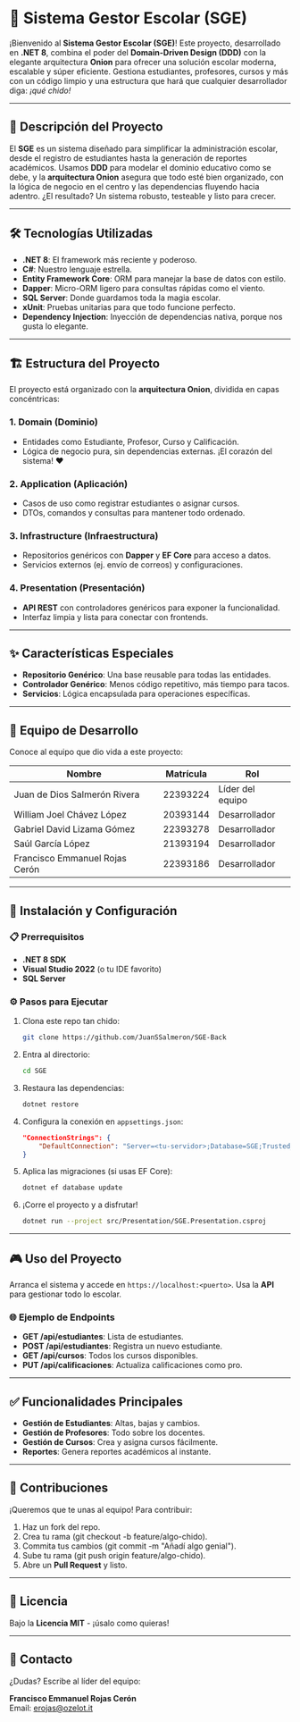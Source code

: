 # 🌟 Sistema Gestor Escolar (SGE)

¡Bienvenido al **Sistema Gestor Escolar (SGE)**! Este proyecto, desarrollado en **.NET 8**, combina el poder del **Domain-Driven Design (DDD)** con la elegante arquitectura **Onion** para ofrecer una solución escolar moderna, escalable y súper eficiente. Gestiona estudiantes, profesores, cursos y más con un código limpio y una estructura que hará que cualquier desarrollador diga: _¡qué chido!_

---

## 📝 Descripción del Proyecto

El **SGE** es un sistema diseñado para simplificar la administración escolar, desde el registro de estudiantes hasta la generación de reportes académicos. Usamos **DDD** para modelar el dominio educativo como se debe, y la **arquitectura Onion** asegura que todo esté bien organizado, con la lógica de negocio en el centro y las dependencias fluyendo hacia adentro. ¿El resultado? Un sistema robusto, testeable y listo para crecer.

---

## 🛠 Tecnologías Utilizadas

- **.NET 8**: El framework más reciente y poderoso.
- **C#**: Nuestro lenguaje estrella.
- **Entity Framework Core**: ORM para manejar la base de datos con estilo.
- **Dapper**: Micro-ORM ligero para consultas rápidas como el viento.
- **SQL Server**: Donde guardamos toda la magia escolar.
- **xUnit**: Pruebas unitarias para que todo funcione perfecto.
- **Dependency Injection**: Inyección de dependencias nativa, porque nos gusta lo elegante.

---

## 🏗 Estructura del Proyecto

El proyecto está organizado con la **arquitectura Onion**, dividida en capas concéntricas:

### 1. **Domain (Dominio)**

- Entidades como Estudiante, Profesor, Curso y Calificación.
- Lógica de negocio pura, sin dependencias externas. ¡El corazón del sistema! ❤️

### 2. **Application (Aplicación)**

- Casos de uso como registrar estudiantes o asignar cursos.
- DTOs, comandos y consultas para mantener todo ordenado.

### 3. **Infrastructure (Infraestructura)**

- Repositorios genéricos con **Dapper** y **EF Core** para acceso a datos.
- Servicios externos (ej. envío de correos) y configuraciones.

### 4. **Presentation (Presentación)**

- **API REST** con controladores genéricos para exponer la funcionalidad.
- Interfaz limpia y lista para conectar con frontends.

---

## ✨ Características Especiales

- **Repositorio Genérico**: Una base reusable para todas las entidades.
- **Controlador Genérico**: Menos código repetitivo, más tiempo para tacos.
- **Servicios**: Lógica encapsulada para operaciones específicas.

---

## 👥 Equipo de Desarrollo

Conoce al equipo que dio vida a este proyecto:

| Nombre                         | Matrícula | Rol              |
| ------------------------------ | --------- | ---------------- |
| Juan de Dios Salmerón Rivera   | 22393224  | Líder del equipo |
| William Joel Chávez López      | 20393144  | Desarrollador    |
| Gabriel David Lizama Gómez     | 22393278  | Desarrollador    |
| Saúl García López              | 21393194  | Desarrollador    |
| Francisco Emmanuel Rojas Cerón | 22393186  | Desarrollador    |

---

## 🚀 Instalación y Configuración

### 📋 Prerrequisitos

- **.NET 8 SDK**
- **Visual Studio 2022** (o tu IDE favorito)
- **SQL Server**

### ⚙ Pasos para Ejecutar

1. Clona este repo tan chido:

   ```bash
   git clone https://github.com/JuanSSalmeron/SGE-Back
   ```

2. Entra al directorio:

   ```bash
   cd SGE
   ```

3. Restaura las dependencias:

   ```bash
   dotnet restore
   ```

4. Configura la conexión en `appsettings.json`:

   ```json
   "ConnectionStrings": {
       "DefaultConnection": "Server=<tu-servidor>;Database=SGE;Trusted_Connection=True;"
   }
   ```

5. Aplica las migraciones (si usas EF Core):

   ```bash
   dotnet ef database update
   ```

6. ¡Corre el proyecto y a disfrutar!
   ```bash
   dotnet run --project src/Presentation/SGE.Presentation.csproj
   ```

---

## 🎮 Uso del Proyecto

Arranca el sistema y accede en `https://localhost:<puerto>`. Usa la **API** para gestionar todo lo escolar.

### 🌐 Ejemplo de Endpoints

- **GET /api/estudiantes**: Lista de estudiantes.
- **POST /api/estudiantes**: Registra un nuevo estudiante.
- **GET /api/cursos**: Todos los cursos disponibles.
- **PUT /api/calificaciones**: Actualiza calificaciones como pro.

---

## ✅ Funcionalidades Principales

- **Gestión de Estudiantes**: Altas, bajas y cambios.
- **Gestión de Profesores**: Todo sobre los docentes.
- **Gestión de Cursos**: Crea y asigna cursos fácilmente.
- **Reportes**: Genera reportes académicos al instante.

---

## 🤝 Contribuciones

¡Queremos que te unas al equipo! Para contribuir:

1. Haz un fork del repo.
2. Crea tu rama (git checkout -b feature/algo-chido).
3. Commita tus cambios (git commit -m "Añadí algo genial").
4. Sube tu rama (git push origin feature/algo-chido).
5. Abre un **Pull Request** y listo.

---

## 📜 Licencia

Bajo la **Licencia MIT** - ¡úsalo como quieras!

---

## 📧 Contacto

¿Dudas? Escribe al líder del equipo:

**Francisco Emmanuel Rojas Cerón**  
Email: [erojas@ozelot.it](mailto:erojas@ozelot.it)
